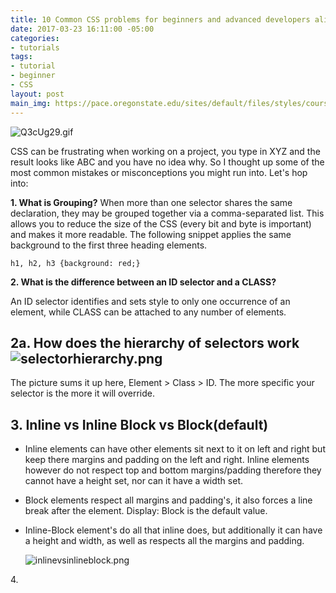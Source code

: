 ```yaml
---
title: 10 Common CSS problems for beginners and advanced developers alike
date: 2017-03-23 16:11:00 -05:00
categories:
- tutorials
tags:
- tutorial
- beginner
- CSS
layout: post
main_img: https://pace.oregonstate.edu/sites/default/files/styles/course_banner_large/public/images/course/cover/pace-oregon-state-html-css-coding-web-design.jpg?itok=tNEZncCn
---
```


![Q3cUg29.gif](/uploads/Q3cUg29.gif)

CSS can be frustrating when working on a project,  you type in XYZ and the result looks like ABC and you have no idea why. So I thought up some of the most common mistakes or misconceptions you might run into. Let's hop into:

**1. What is Grouping?**
When more than one selector shares the same declaration, they may be grouped together via a comma-separated list. This allows you to reduce the size of the CSS (every bit and byte is important) and makes it more readable. The following snippet applies the same background to the first three heading elements.

    h1, h2, h3 {background: red;}

**2. What is the difference between an ID selector and a CLASS?**

An ID selector identifies and sets style to only one occurrence of an element, while CLASS can be attached to any number of elements.

## **2a.  How does the hierarchy of selectors work**![selectorhierarchy.png](/uploads/selectorhierarchy.png)

  The picture sums it up here,  Element > Class > ID.  The more specific your selector is the more it will override.

## **3. Inline vs Inline Block vs Block(default)**

*  Inline  elements  can have other elements sit next to it on left and right but keep there margins and padding on the left and right. Inline elements however do not respect top and bottom margins/padding therefore they cannot have a height set, nor can it have a width set.


*  Block elements  respect all margins and padding's, it also forces a line break after the element. Display: Block is the default value.

* Inline-Block element's do all that inline does, but additionally it can have a height and width, as well as respects all the margins and padding.

  ![inlinevsinlineblock.png](/uploads/inlinevsinlineblock.png)

4\.